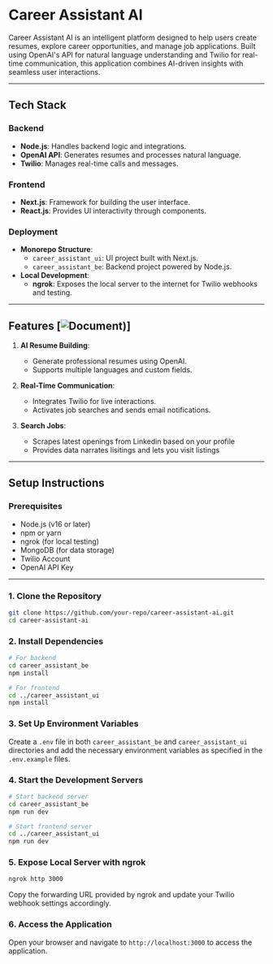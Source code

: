 # Career Assistant AI

Career Assistant AI is an intelligent platform designed to help users create resumes, explore career opportunities, and manage job applications. Built using OpenAI's API for natural language understanding and Twilio for real-time communication, this application combines AI-driven insights with seamless user interactions.

---

## Tech Stack

### Backend

- **Node.js**: Handles backend logic and integrations.
- **OpenAI API**: Generates resumes and processes natural language.
- **Twilio**: Manages real-time calls and messages.

### Frontend

- **Next.js**: Framework for building the user interface.
- **React.js**: Provides UI interactivity through components.

### Deployment

- **Monorepo Structure**:
  - `career_assistant_ui`: UI project built with Next.js.
  - `career_assistant_be`: Backend project powered by Node.js.
- **Local Development**:
  - **ngrok**: Exposes the local server to the internet for Twilio webhooks and testing.

---

## Features [![Document](https://docs.google.com/document/d/1Z4fs2A63pehhTRC9giIPhy68bQzwSbkB/edit?usp=sharing&ouid=116269735427886173755&rtpof=true&sd=true))]

1. **AI Resume Building**:

   - Generate professional resumes using OpenAI.
   - Supports multiple languages and custom fields.

2. **Real-Time Communication**:

   - Integrates Twilio for live interactions.
   - Activates job searches and sends email notifications.

3. **Search Jobs**:

   - Scrapes latest openings from Linkedin based on your profile
   - Provides data narrates lisitings and lets you visit listings

---

## Setup Instructions

### Prerequisites

- Node.js (v16 or later)
- npm or yarn
- ngrok (for local testing)
- MongoDB (for data storage)
- Twilio Account
- OpenAI API Key

---

### 1. Clone the Repository

```bash
git clone https://github.com/your-repo/career-assistant-ai.git
cd career-assistant-ai
```

### 2. Install Dependencies

```bash
# For backend
cd career_assistant_be
npm install

# For frontend
cd ../career_assistant_ui
npm install
```

### 3. Set Up Environment Variables

Create a `.env` file in both `career_assistant_be` and `career_assistant_ui` directories and add the necessary environment variables as specified in the `.env.example` files.

### 4. Start the Development Servers

```bash
# Start backend server
cd career_assistant_be
npm run dev

# Start frontend server
cd ../career_assistant_ui
npm run dev
```

### 5. Expose Local Server with ngrok

```bash
ngrok http 3000
```

Copy the forwarding URL provided by ngrok and update your Twilio webhook settings accordingly.

### 6. Access the Application

Open your browser and navigate to `http://localhost:3000` to access the application.
